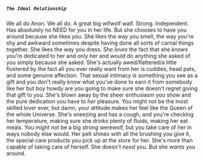 ##### `The Ideal Relationship`
We all do Anon. We all do.
A great big wifwolf waif.
Strong. Independent. Has absolutely no NEED for you in her life.
But she chooses to have you around because she likes _you_. She likes the way you smell, the way you're shy and awkward sometimes despite having done all sorts of carnal things together. She likes the way you dress. She _loves_ the fact that she _knows_ you're dedicated to her and only her and would do anything she asked of you simply because she asked.
She's actually awed/flattered/a little flustered by the fact all you ever really want from her is cuddles, head pats, and some genuine affection. That sexual intimacy is something you see as a gift and you don't really know what you've done to earn it from somebody like her but boy howdy are you going to make sure she doesn't regret giving that gift to you. She's blown away by the sheer enthusiasm you show and the pure dedication you have to _her_ pleasure. You might not be the most skilled lover ever, but damn, your attitude makes her feel like the Queen of the whole Universe.
She's sneezing and has a cough, and you're checking her temperature, making sure she drinks plenty of fluids, making her eat meals.
You might not be a big strong werewolf, but you take care of her in ways nobody else would.
Her pelt shines with all the brushing you give it, the special care products you pick up at the store for her.
She's more than capable of taking care of herself. She doesn't _need_ you.
But she _wants_ you around.